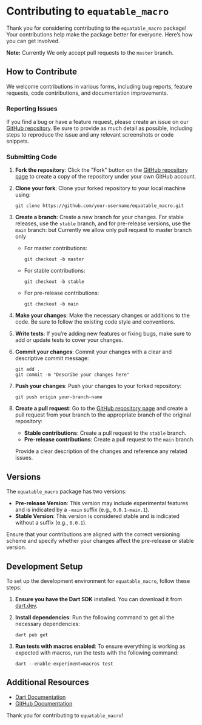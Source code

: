 # Contributing to `equatable_macro`

Thank you for considering contributing to the `equatable_macro` package! Your contributions help make the package better for everyone. Here’s how you can get involved.

**Note:** Currently We only accept pull requests to the `master` branch. 

## How to Contribute

We welcome contributions in various forms, including bug reports, feature requests, code contributions, and documentation improvements.

### Reporting Issues

If you find a bug or have a feature request, please create an issue on our [GitHub repository](https://github.com/antinna/equatable_macro/issues). Be sure to provide as much detail as possible, including steps to reproduce the issue and any relevant screenshots or code snippets.

### Submitting Code

1. **Fork the repository**: Click the "Fork" button on the [GitHub repository page](https://github.com/antinna/equatable_macro) to create a copy of the repository under your own GitHub account.

2. **Clone your fork**: Clone your forked repository to your local machine using:

    ```
    git clone https://github.com/your-username/equatable_macro.git
    ```

3. **Create a branch**: Create a new branch for your changes. For stable releases, use the `stable` branch, and for pre-release versions, use the `main` branch: but Currently we allow only pull request to master branch only

    - For master contributions:
      ```
      git checkout -b master
      ```
    - For stable contributions:
      ```
      git checkout -b stable
      ```
    - For pre-release contributions:
      ```
      git checkout -b main
      ```

4. **Make your changes**: Make the necessary changes or additions to the code. Be sure to follow the existing code style and conventions.

5. **Write tests**: If you’re adding new features or fixing bugs, make sure to add or update tests to cover your changes.

6. **Commit your changes**: Commit your changes with a clear and descriptive commit message:

    ```
    git add .
    git commit -m "Describe your changes here"
    ```

7. **Push your changes**: Push your changes to your forked repository:

    ```
    git push origin your-branch-name
    ```

8. **Create a pull request**: Go to the [GitHub repository page](https://github.com/antinna/equatable_macro) and create a pull request from your branch to the appropriate branch of the original repository:

    - **Stable contributions**: Create a pull request to the `stable` branch.
    - **Pre-release contributions**: Create a pull request to the `main` branch.

    Provide a clear description of the changes and reference any related issues.

## Versions

The `equatable_macro` package has two versions:

- **Pre-release Version**: This version may include experimental features and is indicated by a `-main` suffix (e.g., `0.0.1-main.1`).
- **Stable Version**: This version is considered stable and is indicated without a suffix (e.g., `0.0.1`).

Ensure that your contributions are aligned with the correct versioning scheme and specify whether your changes affect the pre-release or stable version.

## Development Setup

To set up the development environment for `equatable_macro`, follow these steps:

1. **Ensure you have the Dart SDK** installed. You can download it from [dart.dev](https://dart.dev/get-dart).

2. **Install dependencies**: Run the following command to get all the necessary dependencies:

    ```
    dart pub get
    ```

3. **Run tests with macros enabled**: To ensure everything is working as expected with macros, run the tests with the following command:

    ```
    dart --enable-experiment=macros test
    ```

## Additional Resources

- [Dart Documentation](https://dart.dev/guides)
- [GitHub Documentation](https://docs.github.com/en)

Thank you for contributing to `equatable_macro`!
